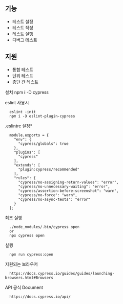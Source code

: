 
## 기능
* 테스트 설정
* 테스트 작성 
* 테스트 실행 
* 디버그 테스트 

## 지원
* 통합 테스트
* 단위 테스트
* 종단 간 테스트

설치
  npm i -D cypress
  
eslint 사용시
```
  eslint -init
  npm i -D eslint-plugin-cypress
```
.eslintrc 설정*
```
  module.exports = {
    "env": {
      "cypress/globals": true
    },
    "plugins": [
      "cypress"
    ],
    "extends": [
      "plugin:cypress/recommended"
    ],
    "rules": {
      "cypress/no-assigning-return-values": "error",
      "cypress/no-unnecessary-waiting": "error",
      "cypress/assertion-before-screenshot": "warn",
      "cypress/no-force": "warn",
      "cypress/no-async-tests": "error"
    }
  };
```
최초 실행
```
  ./node_modules/.bin/cypress open
  or
  npx cypress open
```
실행
```
  npm run cypress:open
```

지원되는 브라우저
```
  https://docs.cypress.io/guides/guides/launching-browsers.html#Browsers
```
API 공식 Document
```
  https://docs.cypress.io/api/
```
